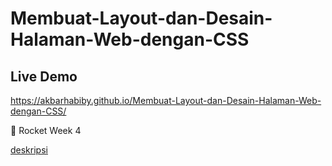# Membuat-Layout-dan-Desain-Halaman-Web-dengan-CSS

## Live Demo

https://akbarhabiby.github.io/Membuat-Layout-dan-Desain-Halaman-Web-dengan-CSS/

:rocket: Rocket Week 4

[deskripsi](http://newprep.hacktiv8.s3-website-ap-southeast-1.amazonaws.com/week-4/challenges/rocket-css-layouting)
